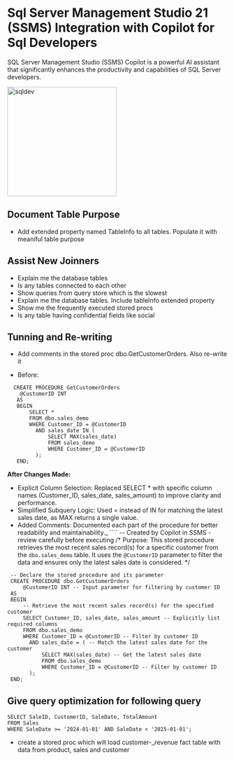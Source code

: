 # Sql Server Management Studio 21 (SSMS) Integration with Copilot for Sql Developers

SQL Server Management Studio (SSMS) Copilot is a powerful AI assistant that significantly enhances the productivity and capabilities of SQL Server developers.

<img width="250" height="250" alt="sqldev" src="https://github.com/user-attachments/assets/29efd10d-ee62-4af6-af6b-74a26f5ca1fe" />

## Document Table Purpose
* Add extended property named TableInfo to all tables. Populate it with meaniful table purpose

## Assist New Joinners
* Explain me the database tables
* Is any tables connected to each other
* Show queries from query store which is the slowest
* Explain me the database tables. Include tableInfo extended property
* Show me the frequently executed stored procs
* Is any table having confidential fields like social

## Tunning and Re-writing
* Add comments in the  stored proc dbo.GetCustomerOrders. Also re-write it
  
* Before:
````
  CREATE PROCEDURE GetCustomerOrders
    @CustomerID INT
   AS
   BEGIN
       SELECT *
       FROM dbo.sales_demo
       WHERE Customer_ID = @CustomerID
         AND sales_date IN (
             SELECT MAX(sales_date)
             FROM sales_demo
             WHERE Customer_ID = @CustomerID
         );
   END;
   ````
   **After  Changes Made:**
   *	Explicit Column Selection: Replaced SELECT * with specific column names (Customer_ID, sales_date, sales_amount) to improve clarity and performance.
   *	Simplified Subquery Logic: Used = instead of IN for matching the latest sales date, as MAX returns a single value.
   *	Added Comments: Documented each part of the procedure for better readability and maintainability._
       ````
     -- Created by Copilot in SSMS - review carefully before executing
     /*
     Purpose:
     This stored procedure retrieves the most recent sales record(s) for a specific customer from the `dbo.sales_demo` table. 
     It uses the `@CustomerID` parameter to filter the data and ensures only the latest sales date is considered.
     */
     
     -- Declare the stored procedure and its parameter
     CREATE PROCEDURE dbo.GetCustomerOrders
         @CustomerID INT -- Input parameter for filtering by customer ID
     AS
     BEGIN
         -- Retrieve the most recent sales record(s) for the specified customer
         SELECT Customer_ID, sales_date, sales_amount -- Explicitly list required columns
         FROM dbo.sales_demo
         WHERE Customer_ID = @CustomerID -- Filter by customer ID
           AND sales_date = ( -- Match the latest sales date for the customer
               SELECT MAX(sales_date) -- Get the latest sales date
               FROM dbo.sales_demo
               WHERE Customer_ID = @CustomerID -- Filter by customer ID
           );
     END;

## Give query optimization for following query
````
SELECT SaleID, CustomerID, SaleDate, TotalAmount
FROM Sales
WHERE SaleDate >= '2024-01-01' AND SaleDate < '2025-01-01';
````


* create a stored proc which will load customer-_revenue fact table with data from product, sales and customer

